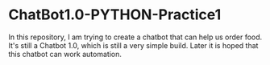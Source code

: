 # ChatBot1.0-PYTHON-Practice1
In this repository, I am trying to create a chatbot that can help us order food. It's still a Chatbot 1.0, which is still a very simple build. Later it is hoped that this chatbot can work automation.
